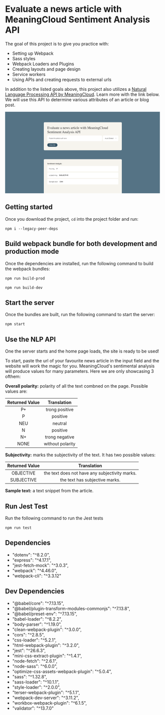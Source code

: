 # Evaluate a news article with MeaningCloud Sentiment Analysis API

The goal of this project is to give you practice with:
- Setting up Webpack
- Sass styles
- Webpack Loaders and Plugins
- Creating layouts and page design
- Service workers
- Using APIs and creating requests to external urls

In addition to the listed goals above, this project also utilizes a [Natural Language Processing API by MeaningCloud](https://learn.meaningcloud.com/developer/sentiment-analysis/2.1/doc). Learn more with the link below. We will use this API to determine various attributes of an article or blog post.

![Screenshot of the app](./assets/images/app-screenshot.png)


## Getting started

Once you download the project, `cd` into the project folder and run:
```
npm i --legacy-peer-deps
```

## Build webpack bundle for both development and production mode

Once the dependencies are installed, run the following command to build the webpack bundles:
```
npm run build-prod
```

```
npm run build-dev
```

## Start the server

Once the bundles are built, run the following command to start the server:
```
npm start
```

## Use the NLP API

One the server starts and the home page loads, the site is ready to be used!

To start, paste the url of your favourite news article in the input field and the website will work the magic for you. MeaningCloud's sentimental analysis will produce values for many parameters. Here we are only showcasing 3 ofthem:

**Overall polarity:**
polarity of all the text combned on the page. Possible values are:

| Returned Value | Translation |
| :----: | :---: |
| P+ | trong positive |
| P | positive |
| NEU | neutral |
| N | positive |
| N+ | trong negative |
| NONE | without polarity |


**Subjectivity:**
marks the subjectivity of the text. It has two possible values:

| Returned Value | Translation |
| :----: | :---: |
| OBJECTIVE | the text does not have any subjectivity marks. |
| SUBJECTIVE | the text has subjective marks. |


**Sample text:**
  a text snippet from the article.


## Run Jest Test

Run the following command to run the Jest tests

```
npm run test
```

## Dependencies

- "dotenv": "^8.2.0",
- "express": "^4.17.1",
- "jest-fetch-mock": "^3.0.3",
- "webpack": "^4.46.0",
- "webpack-cli": "^3.3.12"


## Dev Dependencies
- "@babel/core": "^7.13.15",
- "@babel/plugin-transform-modules-commonjs": "^7.13.8",
- "@babel/preset-env": "^7.13.15",
- "babel-loader": "^8.2.2",
- "body-parser": "^1.19.0",
- "clean-webpack-plugin": "^3.0.0",
- "cors": "^2.8.5",
- "css-loader": "^5.2.1",
- "html-webpack-plugin": "^3.2.0",
- "jest": "^26.6.3",
- "mini-css-extract-plugin": "^1.4.1",
- "node-fetch": "^2.6.1",
- "node-sass": "^6.0.0",
- "optimize-css-assets-webpack-plugin": "^5.0.4",
- "sass": "^1.32.8",
- "sass-loader": "^10.1.1",
- "style-loader": "^2.0.0",
- "terser-webpack-plugin": "^5.1.1",
- "webpack-dev-server": "^3.11.2",
- "workbox-webpack-plugin": "^6.1.5",
- "validator": "^13.7.0"
